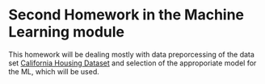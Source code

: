 # Second Homework in the Machine Learning module  

This homework  will be dealing mostly with data preporcessing of the data set [California Housing Dataset](https://scikit-learn.org/stable/modules/generated/sklearn.datasets.fetch_california_housing.html) and selection of the approporiate model for the ML, which will be used.